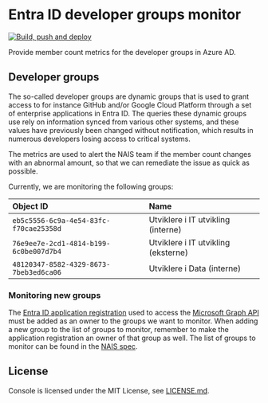# Entra ID developer groups monitor

[![Build, push and deploy](https://github.com/navikt/aad-developer-groups-monitor/actions/workflows/main.yaml/badge.svg)](https://github.com/navikt/aad-developer-groups-monitor/actions/workflows/main.yaml)

Provide member count metrics for the developer groups in Azure AD.

## Developer groups

The so-called developer groups are dynamic groups that is used to grant access to for instance GitHub and/or Google Cloud Platform through a set of enterprise applications in Entra ID. The queries these dynamic groups use rely on information synced from various other systems, and these values have previously been changed without notification, which results in numerous developers losing access to critical systems.

The metrics are used to alert the NAIS team if the member count changes with an abnormal amount, so that we can remediate the issue as quick as possible.

Currently, we are monitoring the following groups:

| Object ID                              | Name                                |
|:---------------------------------------|:------------------------------------|
| `eb5c5556-6c9a-4e54-83fc-f70cae25358d` | Utviklere i IT utvikling (interne)  |
| `76e9ee7e-2cd1-4814-b199-6c0be007d7b4` | Utviklere i IT utvikling (eksterne) |
| `48120347-8582-4329-8673-7beb3ed6ca06` | Utviklere i Data (interne)          |

### Monitoring new groups

The [Entra ID application registration](https://portal.azure.com/#view/Microsoft_AAD_RegisteredApps/ApplicationMenuBlade/~/Overview/appId/b717aab4-93af-4c12-b5fe-fece33142d10/isMSAApp~/false) used to access the [Microsoft Graph API](https://learn.microsoft.com/en-us/graph/) must be added as an owner to the groups we want to monitor. When adding a new group to the list of groups to monitor, remember to make the application registration an owner of that group as well. The list of groups to monitor can be found in the [NAIS spec](.nais/app.yaml).

## License

Console is licensed under the MIT License, see [LICENSE.md](LICENSE.md).
